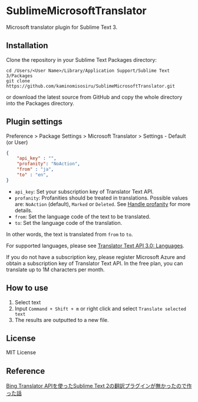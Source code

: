 # SublimeMicrosoftTranslator

Microsoft translator plugin for Sublime Text 3.

## Installation

Clone the repository in your Sublime Text Packages directory:

```shell
cd /Users/<User Name>/Library/Application Support/Sublime Text 3/Packages
git clone https://github.com/kaminomisosiru/SublimeMicrosoftTranslator.git
```

or download the latest source from GitHub and copy the whole directory into the Packages directory.

## Plugin settings

Preference > Package Settings > Microsoft Translator > Settings - Default (or User)

```json
{
    "api_key" : "",
    "profanity": "NoAction",
    "from" : "ja",
    "to" : "en",
}
```

+ `api_key`: Set your subscription key of Translator Text API.
+ `profanity`: Profanities should be treated in translations. Possible values are: `NoAction` (default), `Marked` or `Deleted`. See [Handle profanity](https://docs.microsoft.com/en-us/azure/cognitive-services/translator/reference/v3-0-translate?tabs=curl#handle-profanity) for more details.
+ `from`: Set the language code of the text to be translated.
+ `to`: Set the language code of the translation.

In other words, the text is translated from `from` to `to`.

For supported languages, please see [Translator Text API 3.0: Languages](https://docs.microsoft.com/en-us/azure/cognitive-services/translator/reference/v3-0-languages).

If you do not have a subscription key, please register Microsoft Azure and obtain a subscription key of Translator Text API. 
In the free plan, you can translate up to 1M characters per month.

## How to use

1. Select text
2. Input `Command + Shift + m` or right click and select `Translate selected text`
3. The results are outputted to a new file.

## License

MIT License

## Reference

[Bing Translator APIを使ったSublime Text 2の翻訳プラグインが無かったので作った話](http://visible-true.blogspot.com/2012/12/bing-translator-apisublime-text-2.html)
